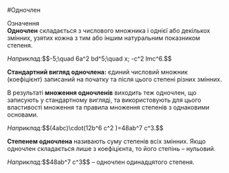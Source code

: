 #Одночлен

<div class="space">
<div class="eoz-wrap">
<span class="eoz">Означення</span>
<div class="eoz-text">
<b>Одночлен</b> складається з числового множника i однiєї або декiлькох змiнних, узятих кожна з тим або iншим натуральним показником степеня.
</div>
</div>
</div>

<p><i>Наприклад:</i>$$-5;\quad 6a^2 bd^5;\quad x; -c^2 lmc^6.$$</p>

<p><b>Стандартний вигляд одночлена:</b> єдиний числовий множник (коефіцієнт) записаний на початку та після цього степені різних змінних.</p>

<p>В результатi <b>множення одночленiв</b> виходить теж одночлен, що записують у стандартному виглядi, та використовують для цього властивостi множення та правила множення степенiв з однаковими основами.</p>

<p><i>Наприклад:</i>$$(4abc)\cdot(12b^6 c^2 )=48ab^7 c^3.$$</p>

<p><b>Степенем одночлена</b> називають суму степенiв всiх змiнних. Якщо одночлен складається лише з коефiцiєнта, то його степiнь – нульовий.</p>

<p><i>Наприклад:</i>$$48ab^7 c^3$$ – одночлен одинадцятого степеня.</p>



